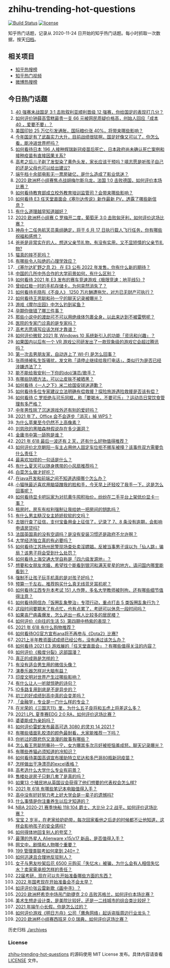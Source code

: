 # zhihu-trending-hot-questions

[![Build Status](https://github.com/justjavac/zhihu-trending-hot-questions/workflows/ci/badge.svg?branch=master)](https://github.com/justjavac/zhihu-trending-hot-questions/actions)
[![license](https://img.shields.io/github/license/justjavac/zhihu-trending-hot-questions)](https://github.com/justjavac/zhihu-trending-hot-questions/blob/master/LICENSE)

知乎热门话题，记录从 2020-11-24 日开始的知乎热门话题。每小时抓取一次数据，按天[归档](./archives)。

## 相关项目

- [知乎热搜榜](https://github.com/justjavac/zhihu-trending-top-search)
- [知乎热门视频](https://github.com/justjavac/zhihu-trending-hot-video)
- [微博热搜榜](https://github.com/justjavac/weibo-trending-hot-search)

## 今日热门话题

<!-- BEGIN -->
<!-- 最后更新时间 Wed Jun 16 2021 11:06:56 GMT+0800 (China Standard Time) -->

1. [40 强赛末战国足 3:1 击败叙利亚顺利晋级 12
   强赛，你给国足的表现打几分？](https://www.zhihu.com/question/465257701)
2. [如何评价钟薛高雪糕最贵一支 66 元被网民质疑价格高，创始人回应「成本 40
   ，爱要不要」？](https://www.zhihu.com/question/465157262)
3. [美国印钞 25 万亿引发通胀，国际粮价涨 40%，将带来哪些影响？](https://www.zhihu.com/question/464253751)
4. [今年国足有了武磊实力大升，目前战绩很猛啊，国足好像又可以了，你怎么看，能冲进世界杯吗？](https://www.zhihu.com/question/464598980)
5. [如何看待日本 196
   人接种辉瑞新冠疫苗后死亡，日本政府尚未确认死亡案例和接种疫苗有直接因果关系?](https://www.zhihu.com/question/464426634)
6. [高考之后儿子剃了发型染了黄色头发，家长应该干预吗？填志愿是听孩子自己的还是父母也可以给出建议?](https://www.zhihu.com/question/464569384)
7. [端午档十余部电影无一票房破亿，是什么造成了影业低迷？](https://www.zhihu.com/question/465092815)
8. [2020 欧洲杯小组赛焦点战胡梅尔斯乌龙，法国 1:0
   击败德国，如何评价本场比赛？](https://www.zhihu.com/question/465165879)
9. [如何看待教育部成立校外教育培训监管司？会带来哪些影响？](https://www.zhihu.com/question/465193204)
10. [如何看待 E3 任天堂直面会《塞尔达传说》新作最新
    PV，透露了哪些新信息？](https://www.zhihu.com/question/465249547)
11. [有什么道理越早知道越好？](https://www.zhihu.com/question/431287807)
12. [2020 欧洲杯小组赛 C 罗梅开二度，葡萄牙 3:0
    击败匈牙利，如何评价这场比赛？](https://www.zhihu.com/question/465241022)
13. [神舟十二任务航天员乘组确定，将于 6 月 17
    日执行载人飞行任务，你有哪些祝福和感想？](https://www.zhihu.com/question/465272001)
14. [爸爸是非常实在的人，想送父亲节礼物，有没有实用，又不显矫情的父亲节礼物?](https://www.zhihu.com/question/31356015)
15. [猫真的摔不死吗？](https://www.zhihu.com/question/19978294)
16. [有哪些令人叫绝的心理学效应？](https://www.zhihu.com/question/20357247)
17. [《塞尔达旷野之息 2》 在 E3 公布 2022
    年发售，你有什么新的期待？](https://www.zhihu.com/question/465247574)
18. [中国的几所中外合作的大学前景如何，有什么区别？](https://www.zhihu.com/question/291415035)
19. [如何看待 2021 年 E3
    发布的赛车竞速游戏《极限竞速：地平线5》?](https://www.zhihu.com/question/464891552)
20. [曾经红极一时的手机存储卡，为何突然消失了？](https://www.zhihu.com/question/379697777)
21. [如何看待毛晓彤《不良人》 1250
    万片酬遭拖欠，对方已无财产可执行？](https://www.zhihu.com/question/465208835)
22. [如何看待王思聪和孙一宁的聊天记录被曝光？](https://www.zhihu.com/question/465160470)
23. [游戏《摩尔庄园》中怎么钓到鲨鱼？](https://www.zhihu.com/question/463116425)
24. [孕期你做错了哪三件事？](https://www.zhihu.com/question/394789468)
25. [那些小说中的渡劫可不可以用绝缘体包裹全身，以此来达到不被雷劈呢？](https://www.zhihu.com/question/449057976)
26. [医院的专家门诊真的是专家吗？](https://www.zhihu.com/question/462723913)
27. [高考志愿填写应该怎样才靠谱？](https://www.zhihu.com/question/282379013)
28. [如何评价微软 2021 年 Windows 10
    系统新引入的功能「资讯和兴趣」？](https://www.zhihu.com/question/464657974)
29. [如果国内以后有一个 VR
    游戏公司研发出了一款现象级的游戏它会超过腾讯吗？](https://www.zhihu.com/question/465090565)
30. [第一次去男朋友家，自动连上了 WI-FI 是怎么回事？](https://www.zhihu.com/question/464961722)
31. [张雨绮被私生饭骚扰，发文称「请停止继续给我打电话」，类似行为是否已经涉嫌违法了？](https://www.zhihu.com/question/465146351)
32. [能不能给我安利一下你的idol/演员/歌手？](https://www.zhihu.com/question/451642452)
33. [有哪些防晒方法，可以让皮肤不被晒黑？](https://www.zhihu.com/question/462578821)
34. [如何看待《一人之下》米二给国安球迷道歉？](https://www.zhihu.com/question/465110855)
35. [如何看待多位专家建议立法明确有偿救援？探险旅游遇险救援是否该有偿？](https://www.zhihu.com/question/465150991)
36. [如何看待 C
    罗拒绝与可乐同框，称「要喝水，不要可乐」？运动员日常饮食管理有多严格？](https://www.zhihu.com/question/465112331)
37. [中年男性除了沉迷游戏外还有别的爱好吗？](https://www.zhihu.com/question/459226864)
38. [2021 年了，Office 会不会逐步「消灭」掉 WPS？](https://www.zhihu.com/question/460028327)
39. [为什么苹果至今仍然不上高像素？](https://www.zhihu.com/question/464657256)
40. [刘慈欣的黑暗森林假说存在多少漏洞？](https://www.zhihu.com/question/451440009)
41. [金庸书中第一舔狗是谁？](https://www.zhihu.com/question/464912057)
42. [2021 年 618 最后一波还有 2
    天，还有什么好物值得推荐？](https://www.zhihu.com/question/465133544)
43. [如何评价北京朝阳一车主占用他人固定车位拒不挪车被撞？该事件双方需要负什么责任？](https://www.zhihu.com/question/465097829)
44. [最喜欢加缪的一句话是什么？](https://www.zhihu.com/question/318208674)
45. [有什么夏天可以随身携带的小风扇推荐吗？](https://www.zhihu.com/question/59997334)
46. [白菜怎么做才好吃？](https://www.zhihu.com/question/26593822)
47. [在java开发和前端之间不知道选择哪个怎么办？](https://www.zhihu.com/question/280273732)
48. [小猫咪最近喜欢用脑袋蹭我的脸和手，今天早上还轻咬了我手一下，这是怎么回事呢？](https://www.zhihu.com/question/464003051)
49. [如何看待显卡吧玩家为对抗黄牛囤积抬价，纷纷在二手平台上架低价显卡一事？](https://www.zhihu.com/question/464735756)
50. [租房时，房东有权利强制让我给她一把房间的钥匙吗？](https://www.zhihu.com/question/462612155)
51. [有什么男主糙汉女主娇娇软软的文吗？](https://www.zhihu.com/question/393112777)
52. [去银行查了征信，支付宝备用金上征信了，记录了 7、8
    条没有逾期，会影响申请房贷吗?](https://www.zhihu.com/question/401757959)
53. [法国英国真的没有空调吗？是没有安装习惯还是政府不允许啊？](https://www.zhihu.com/question/48716799)
54. [大学经济独立真的有必要吗？](https://www.zhihu.com/question/385171736)
55. [如何看待江苏扬州民警现场查处卖淫嫖娼，反被当事男子误以为「仙人跳」骗局？该男子将会受到什么处罚？](https://www.zhihu.com/question/464879487)
56. [如何看待上海交通大学自称是「四六级发源地」？](https://www.zhihu.com/question/464806294)
57. [想要和女朋友求婚，希望找个能看到银河和满天星星的地方，请问国内哪里能看到？](https://www.zhihu.com/question/453392696)
58. [强制不让孩子玩手机真的是对孩子好吗？](https://www.zhihu.com/question/325178193)
59. [预算一千左右，推荐购买什么真无线蓝牙耳机呢？](https://www.zhihu.com/question/461079082)
60. [如何看待江西专升本考试 151
    人作弊，多名大学教师被刑拘，还有哪些细节值得注意？](https://www.zhihu.com/question/465076235)
61. [如何看待网信办「饭圈乱象整治」专项行动，重点打击 5
    类饭圈乱象行为？](https://www.zhihu.com/question/465112780)
62. [这段时间要期末了有点忙，也有点累了，考研可以休息一段时间吗？](https://www.zhihu.com/question/464096874)
63. [如果丧尸病毒爆发，怎么逃出一栋人比较多的居民楼？](https://www.zhihu.com/question/38408371)
64. [如何评价《向往的生活 5》第四期中杨紫的表现？](https://www.zhihu.com/question/459467558)
65. [2021 年 618 有什么购物推荐？](https://www.zhihu.com/question/456666130)
66. [如何看待OG官方宣布ana将不再参与《Dota2》比赛?](https://www.zhihu.com/question/465058089)
67. [2021上半年教资面试成绩已经公布，没有通过该怎么办？](https://www.zhihu.com/question/465072042)
68. [如何看待 2021 E3
    游戏展的「任天堂直面会」？有哪些值得关注的内容？](https://www.zhihu.com/question/465215405)
69. [如何评价《极度分裂》这部国漫？](https://www.zhihu.com/question/28082072)
70. [真正的成熟是怎样的？](https://www.zhihu.com/question/23055853)
71. [有没有适合男生用的微信头像？](https://www.zhihu.com/question/454151961)
72. [演奏乐器怎样对大脑有益？](https://www.zhihu.com/question/266210634)
73. [印度文明对世界产生过哪些影响？](https://www.zhihu.com/question/462960421)
74. [有什么让人一听就惊艳的诗句？](https://www.zhihu.com/question/457061535)
75. [IO多路复用到底是不是异步的？](https://www.zhihu.com/question/59975081)
76. [初三的好成绩到高中真的会变差吗？](https://www.zhihu.com/question/464672740)
77. [「金融学」专业是一门什么样的专业？](https://www.zhihu.com/question/324787450)
78. [在光荣的《三国志11》里，为什么五子良将和五虎上将差这么多？](https://www.zhihu.com/question/329658518)
79. [2021 LPL 夏季赛EDG 2:0 RA，如何评价这场比赛？](https://www.zhihu.com/question/464995096)
80. [婆婆能成为亲妈吗？](https://www.zhihu.com/question/317585068)
81. [如何评价雷蛇发布最高可选 3080 的灵刃 14 2021 ?](https://www.zhihu.com/question/465077231)
82. [有哪些墙面乳胶漆的颜色最耐看，大家能推荐一下吗？](https://www.zhihu.com/question/266901539)
83. [你听过的既悲伤又浪漫的故事有哪些？](https://www.zhihu.com/question/26437791)
84. [怎么看王思聪怒撕孙一宁，女方曝其多次示好被拒恼羞成怒，聊天记录曝光？](https://www.zhihu.com/question/465193554)
85. [有哪些养猫必须知道的冷知识？](https://www.zhihu.com/question/428891310)
86. [如何看待美国高调宣布援助特立尼达和多巴哥80瓶新冠疫苗？](https://www.zhihu.com/question/465072169)
87. [怎样做出干净漂亮的excel表格？](https://www.zhihu.com/question/21287244)
88. [高考选什么大学什么专业有前景？](https://www.zhihu.com/question/440235164)
89. [售楼处说房子只剩几套了是真的吗？](https://www.zhihu.com/question/460961867)
90. [如果13 个殖民地从英国议会获得了他们想要的代表权会怎么样?](https://www.zhihu.com/question/463566948)
91. [2021 年 618 有哪些笔记本电脑值得入手？](https://www.zhihu.com/question/457255317)
92. [高中没有好好努力考上好大学会是一辈子的遗憾吗?](https://www.zhihu.com/question/463210788)
93. [什么事情是你注重养生以后才知道的？](https://www.zhihu.com/question/451372641)
94. [NBA 2020-21 赛季快船 118:104 爵士，大比分 2:2
    战平，如何评价这场比赛？](https://www.zhihu.com/question/465077497)
95. [宝宝 2
    岁半，在老家给奶奶带，每次回家看他之后走的时候都不让他知道，这样会影响孩子的安全感吗?](https://www.zhihu.com/question/464606733)
96. [如何得体地回复别人的夸奖？](https://www.zhihu.com/question/23758741)
97. [最薄的外星人 Alienware x15/x17
    新品，是否值得入手？](https://www.zhihu.com/question/462727712)
98. [网文中，剧情和人物哪个重要？](https://www.zhihu.com/question/464564870)
99. [199 管理类联考如何拿到 240+？](https://www.zhihu.com/question/61541247)
100. [如何迅速且合理地反驳别人？](https://www.zhihu.com/question/21995841)
101. [女子与男友吵架后花 6500
     元购买「失忆水」被骗，为什么会有人相信失忆水？卖家需承担怎样的责任？](https://www.zhihu.com/question/465082372)
102. [22届考研，现在可以先开始准备哪些方面的东西？](https://www.zhihu.com/question/364876645)
103. [2022 年国考现在开始准备会不会太早？](https://www.zhihu.com/question/444676802)
104. [如评评价张云雷新歌《画中寻》？](https://www.zhihu.com/question/465107627)
105. [2020 欧洲杯希克中场吊门助捷克 2:0
     击败苏格兰，如何评价本场比赛？](https://www.zhihu.com/question/464977163)
106. [美术生想走设计类，是美院比较好，还是一二线城市的综合类比较好？](https://www.zhihu.com/question/462891421)
107. [2021 年端午小长假，你是怎么过的？](https://www.zhihu.com/question/464547029)
108. [如何评价游戏《明日方舟》公司「鹰角网络」起诉盗版周边行业龙头？](https://www.zhihu.com/question/427884535)
109. [2020 欧洲杯小组赛西班牙 0:0 瑞典，如何评价这场比赛？](https://www.zhihu.com/question/465057552)

<!-- END -->

历史归档 [./archives](./archives)

### License

[zhihu-trending-hot-questions](https://github.com/justjavac/zhihu-trending-hot-questions)
的源码使用 MIT License 发布。具体内容请查看 [LICENSE](./LICENSE) 文件。
